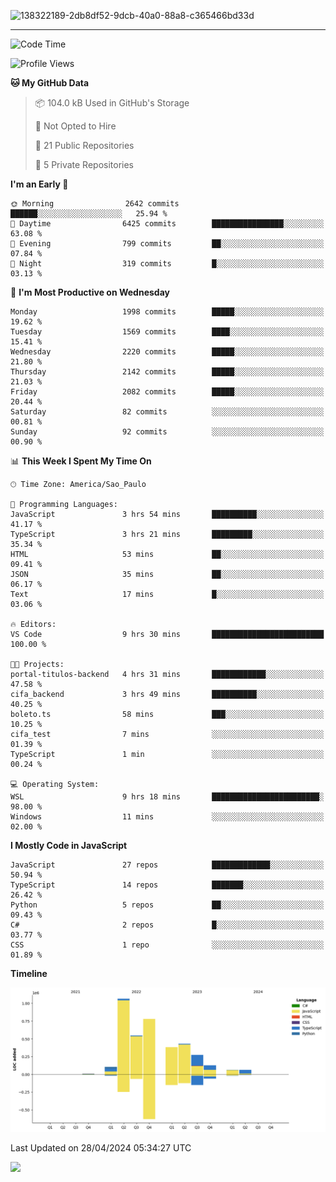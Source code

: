 
![138322189-2db8df52-9dcb-40a0-88a8-c365466bd33d](https://user-images.githubusercontent.com/89656623/214648213-d698ffe7-0c15-4728-8ac0-3e241011cc78.gif)

---

<!--START_SECTION:waka-->
![Code Time](http://img.shields.io/badge/Code%20Time-72%20hrs%2021%20mins-blue)

![Profile Views](http://img.shields.io/badge/Profile%20Views-7-blue)

**🐱 My GitHub Data** 

> 📦 104.0 kB Used in GitHub's Storage 
 > 
> 🚫 Not Opted to Hire
 > 
> 📜 21 Public Repositories 
 > 
> 🔑 5 Private Repositories 
 > 
**I'm an Early 🐤** 

```text
🌞 Morning                2642 commits        ██████░░░░░░░░░░░░░░░░░░░   25.94 % 
🌆 Daytime                6425 commits        ████████████████░░░░░░░░░   63.08 % 
🌃 Evening                799 commits         ██░░░░░░░░░░░░░░░░░░░░░░░   07.84 % 
🌙 Night                  319 commits         █░░░░░░░░░░░░░░░░░░░░░░░░   03.13 % 
```
📅 **I'm Most Productive on Wednesday** 

```text
Monday                   1998 commits        █████░░░░░░░░░░░░░░░░░░░░   19.62 % 
Tuesday                  1569 commits        ████░░░░░░░░░░░░░░░░░░░░░   15.41 % 
Wednesday                2220 commits        █████░░░░░░░░░░░░░░░░░░░░   21.80 % 
Thursday                 2142 commits        █████░░░░░░░░░░░░░░░░░░░░   21.03 % 
Friday                   2082 commits        █████░░░░░░░░░░░░░░░░░░░░   20.44 % 
Saturday                 82 commits          ░░░░░░░░░░░░░░░░░░░░░░░░░   00.81 % 
Sunday                   92 commits          ░░░░░░░░░░░░░░░░░░░░░░░░░   00.90 % 
```


📊 **This Week I Spent My Time On** 

```text
🕑︎ Time Zone: America/Sao_Paulo

💬 Programming Languages: 
JavaScript               3 hrs 54 mins       ██████████░░░░░░░░░░░░░░░   41.17 % 
TypeScript               3 hrs 21 mins       █████████░░░░░░░░░░░░░░░░   35.34 % 
HTML                     53 mins             ██░░░░░░░░░░░░░░░░░░░░░░░   09.41 % 
JSON                     35 mins             ██░░░░░░░░░░░░░░░░░░░░░░░   06.17 % 
Text                     17 mins             █░░░░░░░░░░░░░░░░░░░░░░░░   03.06 % 

🔥 Editors: 
VS Code                  9 hrs 30 mins       █████████████████████████   100.00 % 

🐱‍💻 Projects: 
portal-titulos-backend   4 hrs 31 mins       ████████████░░░░░░░░░░░░░   47.58 % 
cifa_backend             3 hrs 49 mins       ██████████░░░░░░░░░░░░░░░   40.25 % 
boleto.ts                58 mins             ███░░░░░░░░░░░░░░░░░░░░░░   10.25 % 
cifa_test                7 mins              ░░░░░░░░░░░░░░░░░░░░░░░░░   01.39 % 
TypeScript               1 min               ░░░░░░░░░░░░░░░░░░░░░░░░░   00.24 % 

💻 Operating System: 
WSL                      9 hrs 18 mins       ████████████████████████░   98.00 % 
Windows                  11 mins             ░░░░░░░░░░░░░░░░░░░░░░░░░   02.00 % 
```

**I Mostly Code in JavaScript** 

```text
JavaScript               27 repos            █████████████░░░░░░░░░░░░   50.94 % 
TypeScript               14 repos            ███████░░░░░░░░░░░░░░░░░░   26.42 % 
Python                   5 repos             ██░░░░░░░░░░░░░░░░░░░░░░░   09.43 % 
C#                       2 repos             █░░░░░░░░░░░░░░░░░░░░░░░░   03.77 % 
CSS                      1 repo              ░░░░░░░░░░░░░░░░░░░░░░░░░   01.89 % 
```



**Timeline**

![Lines of Code chart](https://raw.githubusercontent.com/NatanB4/NatanB4/main/assets/bar_graph.png)


 Last Updated on 28/04/2024 05:34:27 UTC
<!--END_SECTION:waka-->
    
  <a href="mailto:natanbarbosa027@gmail.com"><img src="https://img.shields.io/badge/Gmail-D14836?style=for-the-badge&logo=gmail&logoColor=white" target="_blank"></a>

